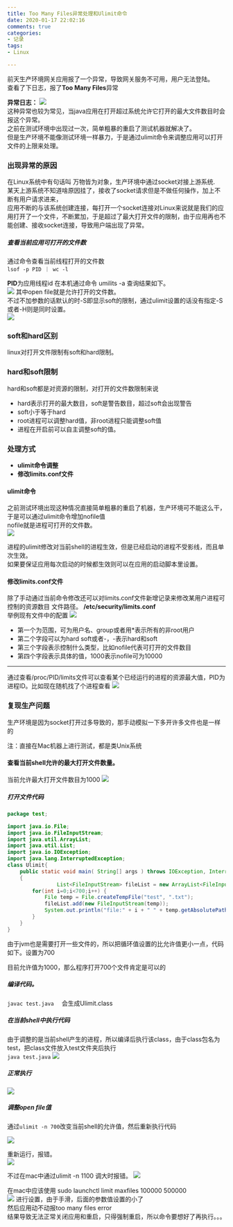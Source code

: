 ```yaml
---
title: Too Many Files异常处理和Ulimit命令  
date: 2020-01-17 22:02:16  
comments: true  
categories:   
- 记录  
tags:   
- Linux  

---
```

前天生产环境网关应用报了一个异常，导致网关服务不可用，用户无法登陆。  
查看了下日志，报了**Too Many Files**异常   
<!-- more -->  
**异常日志：**
![](/images/imageForPost/Linux/openTooManyFiles/prod-err.png)  
这种异常也较为常见，当java应用在打开超过系统允许它打开的最大文件数目时会报这个异常。  
之前在测试环境中出现过一次，简单粗暴的重启了测试机器就解决了。   
但是生产环境不能像测试环境一样暴力，于是通过ulimit命令来调整应用可以打开文件的上限来处理。    

### 出现异常的原因  
在Linux系统中有句话叫 万物皆为对象，生产环境中通过socket对接上游系统.  
某天上游系统不知道啥原因挂了，接收了socket请求但是不做任何操作，加上不断有用户请求进来，  
应用不断的与该系统创建连接，每打开一个socket连接对Linux来说就是我们的应用打开了一个文件，不断累加，于是超过了最大打开文件的限制，由于应用再也不能创建、接收socket连接，导致用户端出现了异常。    
##### 查看当前应用可打开的文件数  
通过命令查看当前线程打开的文件数  
`lsof -p PID ｜ wc -l   `

**PID**为应用线程id
在本机通过命令 umilits -a 查询结果如下。  
![](/images/imageForPost/Linux/openTooManyFiles/ulimit-a.png)
 其中open file就是允许打开的文件数。  
 不过不加参数的话默认的时-S即显示soft的限制，通过ulimit设置的话没有指定-S或者-H则是同时设置。    
 ![](/images/imageForPost/Linux/openTooManyFiles/ulimit-n.png)  
 ### soft和hard区别  
 linux对打开文件限制有soft和hard限制。
 
 ### hard和soft限制
 hard和soft都是对资源的限制，对打开的文件数限制来说  
 * hard表示打开的最大数目，soft是警告数目，超过soft会出现警告  
 * soft小于等于hard  
 * root进程可以调整hard值，非root进程只能调整soft值  
 * 进程在开启前可以自主调整soft的值。    
 
### 处理方式  
* **ulimit命令调整**
* **修改limits.conf文件**  
#### ulimit命令
之前测试环境出现这种情况直接简单粗暴的重启了机器，生产环境可不能这么干，于是可以通过ulimit命令增加nofile值  
nofile就是进程可打开的文件数。  
![](/images/imageForPost/Linux/openTooManyFiles/ulimit-adj.png)

进程的ulimit修改对当前shell的进程生效，但是已经启动的进程不受影线，而且单次生效。  
如果要保证应用每次启动的时候都生效则可以在应用的启动脚本里设置。
#### 修改limits.conf文件 
除了手动通过当前命令修改还可以对limits.conf文件新增记录来修改某用户进程可控制的资源数目
文件路径。
**/etc/security/limits.conf**  
举例现有文件中的配置
![](/images/imageForPost/Linux/openTooManyFiles/security-limits.png)

* 第一个为范围，可为用户名、group或者用*表示所有的非root用户
* 第二个字段可以为hard soft或者-，-表示hard和soft
* 第三个字段表示控制什么类型，比如nofile代表可打开的文件数目  
* 第四个字段表示具体的值，1000表示nofile可为10000  

---------
通过查看/proc/PID/limits文件可以查看某个已经运行的进程的资源最大值，PID为进程ID。比如现在随机找了个进程查看
![](/images/imageForPost/Linux/openTooManyFiles/proc-limits.png)
### 复现生产问题
生产环境是因为socket打开过多导致的，那手动模拟一下多开许多文件也是一样的   

注：直接在Mac机器上进行测试，都是类Unix系统
#### 查看当前shell允许的最大打开文件数量。  
当前允许最大打开文件数目为1000
![](/images/imageForPost/Linux/openTooManyFiles/ulimit-a-max.png)

##### 打开文件代码  

```java  
package test;

import java.io.File;
import java.io.FileInputStream;
import java.util.ArrayList;
import java.util.List;
import java.io.IOException;
import java.lang.InterruptedException;
class Ulimit{
    public static void main( String[] args ) throws IOException, InterruptedException
    {
                List<FileInputStream> fileList = new ArrayList<FileInputStream>();
        for(int i=0;i<700;i++) {
            File temp = File.createTempFile("test", ".txt");
            fileList.add(new FileInputStream(temp));
            System.out.println("file:" + i + " " + temp.getAbsolutePath());
        }
    }
}


```

由于jvm也是需要打开一些文件的，所以把循环值设置的比允许值更小一点，代码如下。设置为700

目前允许值为1000，那么程序打开700个文件肯定是可以的

##### 编译代码。  
`javac test.java  `
会生成Ulimit.class

##### 在当前shell中执行代码  
由于调整的是当前shell产生的进程，所以编译后执行该class，由于class包名为test，把class文件放入test文件夹后执行  
`java test.java`
![](/images/imageForPost/Linux/openTooManyFiles/run-command.png)
##### 正常执行  
![](/images/imageForPost/Linux/openTooManyFiles/run-succ.png)
##### 调整open file值
通过`ulimit -n 700`改变当前shell的允许值，然后重新执行代码  

![](/images/imageForPost/Linux/openTooManyFiles/ulimit-a-mac.png)

重新运行，报错。  
![](/images/imageForPost/Linux/openTooManyFiles/run-error.png)


 
 
 不过在mac中通过ulimit -n 1100 调大时报错。
 ![](/images/imageForPost/Linux/openTooManyFiles/mac-set-error.png)
 
 在mac中应该使用
 sudo launchctl limit maxfiles 100000 500000  
 ![](/images/imageForPost/Linux/openTooManyFiles/mac-sysctl-set.png)
 进行设置，由于手滑，后面的参数值设置的小了  
 然后应用动不动报too many files error  
 结果导致无法正常关闭应用和重启，只得强制重启，所以命令要想好了再执行。。。 
 